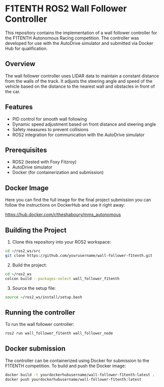 # F1TENTH ROS2 Wall Follower Controller

This repository contains the implementation of a wall follower controller for the F1TENTH Autonomous Racing competition. The controller was developed for use with the AutoDrive simulator and submitted via Docker Hub for qualification.

## Overview

The wall follower controller uses LIDAR data to maintain a constant distance from the walls of the track. It adjusts the steering angle and speed of the vehicle based on the distance to the nearest wall and obstacles in front of the car.

## Features

- PID control for smooth wall following
- Dynamic speed adjustment based on front distance and steering angle
- Safety measures to prevent collisions
- ROS2 integration for communication with the AutoDrive simulator

## Prerequisites

- ROS2 (tested with Foxy Fitzroy)
- AutoDrive simulator
- Docker (for containerization and submission)

## Docker Image

Here you can find the full image for the final project submission you can follow the instructions on DockerHub and use it right away:

https://hub.docker.com/r/theshaboury/mms_autonomous

## Building the Project

1. Clone this repository into your ROS2 workspace:

```bash
cd ~/ros2_ws/src
git clone https://github.com/yourusername/wall-follower-f1tenth.git
```
2. Build the project:

```bash
cd ~/ros2_ws
colcon build --packages-select wall_follower_f1tenth
```
3. Source the setup file:

```bash
source ~/ros2_ws/install/setup.bash
```

## Running the controller

To run the wall follower controller:

```bash
ros2 run wall_follower_f1tenth wall_follower_node
```

## Docker submission

The controller can be containerized using Docker for submission to the F1TENTH competition. To build and push the Docker image:

```bash
docker build -t yourdockerhubusername/wall-follower-f1tenth:latest .
docker push yourdockerhubusername/wall-follower-f1tenth:latest
```

